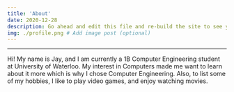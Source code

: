 ```yaml
---
title: 'About'
date: 2020-12-28 
description: Go ahead and edit this file and re-build the site to see your changes. # Add post description (optional)
img: ./profile.png # Add image post (optional)
---
```

---
Hi! My name is Jay, and I am currently a 1B Computer Engineering student at University of Waterloo.
My interest in Computers made me want to learn about it more which is why I chose Computer Engineering.
Also, to list some of my hobbies, I like to play video games, and enjoy watching movies.

<!--
There's support for code snippets:


```javascript
console.log('Hello, World!')
```

And also LaTeX functions using the [KaTeX plugin][katex-plugin]: $a^2 + b^2 = c^2$

You can even [link files for download](hello_world.zip)

Check out the [Gatsby docs][gatsby-docs] for more info on how to get the most out of Gatsby.

[gatsby-docs]: https://www.gatsbyjs.org/docs/
[katex-plugin]: https://www.gatsbyjs.org/packages/gatsby-remark-katex/


